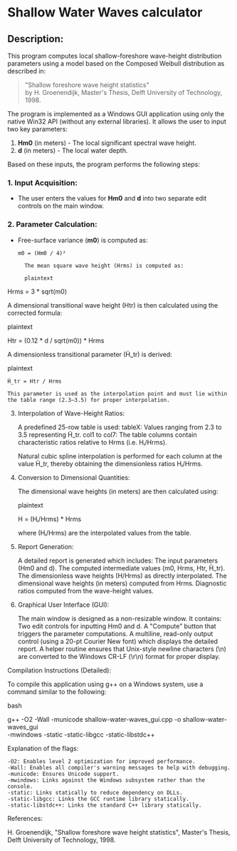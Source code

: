 # Shallow Water Waves calculator

## Description:

This program computes local shallow-foreshore wave-height distribution parameters using a model based on the Composed Weibull distribution as described in:

> "Shallow foreshore wave height statistics"  
> by H. Groenendijk, Master's Thesis, Delft University of Technology, 1998.

The program is implemented as a Windows GUI application using only the native Win32 API (without any external libraries). It allows the user to input two key parameters:

1. **Hm0** (in meters) - The local significant spectral wave height.
2. **d** (in meters) - The local water depth.

Based on these inputs, the program performs the following steps:

### 1. Input Acquisition:
- The user enters the values for **Hm0** and **d** into two separate edit controls on the main window.

### 2. Parameter Calculation:
- Free-surface variance (**m0**) is computed as:
  
  ```plaintext
  m0 = (Hm0 / 4)²

    The mean square wave height (Hrms) is computed as:

    plaintext

Hrms = 3 * sqrt(m0)

A dimensional transitional wave height (Htr) is then calculated using the corrected formula:

plaintext

Htr = (0.12 * d / sqrt(m0)) * Hrms

A dimensionless transitional parameter (H̃_tr) is derived:

plaintext

    H̃_tr = Htr / Hrms

    This parameter is used as the interpolation point and must lie within the table range (2.3–3.5) for proper interpolation.

3. Interpolation of Wave-Height Ratios:

    A predefined 25-row table is used:
        tableX: Values ranging from 2.3 to 3.5 representing H̃_tr.
        col1 to col7: The table columns contain characteristic ratios relative to Hrms (i.e. Hᵢ/Hrms).

    Natural cubic spline interpolation is performed for each column at the value H̃_tr, thereby obtaining the dimensionless ratios Hᵢ/Hrms.

4. Conversion to Dimensional Quantities:

    The dimensional wave heights (in meters) are then calculated using:

    plaintext

    H = (Hᵢ/Hrms) * Hrms

    where (Hᵢ/Hrms) are the interpolated values from the table.

5. Report Generation:

    A detailed report is generated which includes:
        The input parameters (Hm0 and d).
        The computed intermediate values (m0, Hrms, Htr, H̃_tr).
        The dimensionless wave heights (H/Hrms) as directly interpolated.
        The dimensional wave heights (in meters) computed from Hrms.
        Diagnostic ratios computed from the wave-height values.

6. Graphical User Interface (GUI):

    The main window is designed as a non-resizable window.
    It contains:
        Two edit controls for inputting Hm0 and d.
        A "Compute" button that triggers the parameter computations.
        A multiline, read-only output control (using a 20-pt Courier New font) which displays the detailed report.
    A helper routine ensures that Unix-style newline characters (\n) are converted to the Windows CR-LF (\r\n) format for proper display.

Compilation Instructions (Detailed):

To compile this application using g++ on a Windows system, use a command similar to the following:

bash

g++ -O2 -Wall -municode shallow-water-waves_gui.cpp -o shallow-water-waves_gui \
    -mwindows -static -static-libgcc -static-libstdc++

Explanation of the flags:

    -O2: Enables level 2 optimization for improved performance.
    -Wall: Enables all compiler's warning messages to help with debugging.
    -municode: Ensures Unicode support.
    -mwindows: Links against the Windows subsystem rather than the console.
    -static: Links statically to reduce dependency on DLLs.
    -static-libgcc: Links the GCC runtime library statically.
    -static-libstdc++: Links the standard C++ library statically.

References:

H. Groenendijk, "Shallow foreshore wave height statistics", Master's Thesis, Delft University of Technology, 1998.
